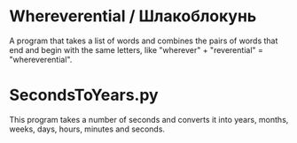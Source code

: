 # Whereverential / Шлакоблокунь
A program that takes a list of words and combines the pairs of words that end and begin with the same letters, like "wherever" + "reverential" = "whereverential".

# SecondsToYears.py
This program takes a number of seconds and converts it into years, months, weeks, days, hours, minutes and seconds.

